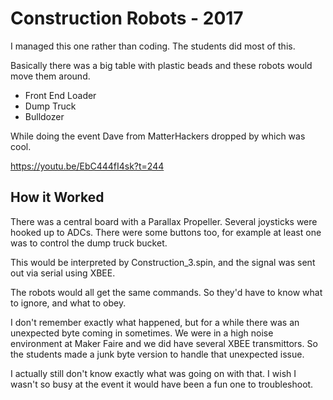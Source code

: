 # Construction Robots - 2017
I managed this one rather than coding. The students did most of this.

Basically there was a big table with plastic beads and these robots would move them around.

- Front End Loader
- Dump Truck
- Bulldozer

While doing the event Dave from MatterHackers dropped by which was cool.

https://youtu.be/EbC444fI4sk?t=244

## How it Worked
There was a central board with a Parallax Propeller. Several joysticks were hooked up to ADCs. There were some buttons too, for example at least one was to control the dump truck bucket.

This would be interpreted by Construction_3.spin, and the signal was sent out via serial using XBEE.

The robots would all get the same commands. So they'd have to know what to ignore, and what to obey.

I don't remember exactly what happened, but for a while there was an unexpected byte coming in sometimes. We were in a high noise environment at Maker Faire and we did have several XBEE transmittors. So the students made a junk byte version to handle that unexpected issue.

I actually still don't know exactly what was going on with that. I wish I wasn't so busy at the event it would have been a fun one to troubleshoot.